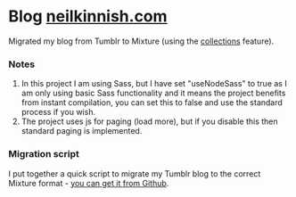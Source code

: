# Blog [neilkinnish.com](http://neilkinnish.com)

Migrated my blog from Tumblr to Mixture (using the [collections](http://docs.mixture.io/collections) feature).

### Notes

1. In this project I am using Sass, but I have set "useNodeSass" to true as I am only using basic Sass functionality and it means the project benefits from instant compilation, you can set this to false and use the standard process if you wish.
2. The project uses js for paging (load more), but if you disable this then standard paging is implemented.

### Migration script

I put together a quick script to migrate my Tumblr blog to the correct Mixture format - [you can get it from Github](https://github.com/teammixture/tumblr-mixture).
